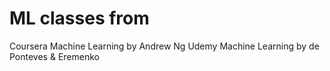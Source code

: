 # ML classes from
Coursera Machine Learning by Andrew Ng
Udemy Machine Learning by de Ponteves & Eremenko
